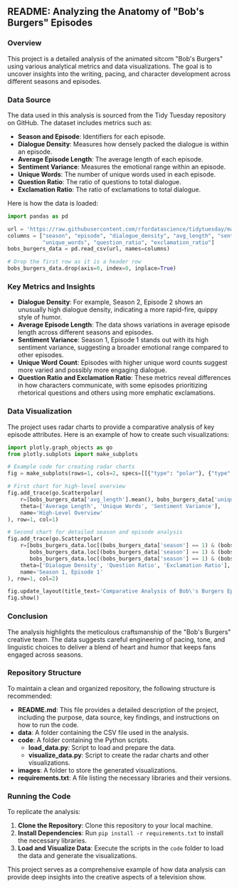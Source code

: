 ## README: Analyzing the Anatomy of "Bob's Burgers" Episodes

### Overview

This project is a detailed analysis of the animated sitcom "Bob's Burgers" using various analytical metrics and data visualizations. The goal is to uncover insights into the writing, pacing, and character development across different seasons and episodes.

### Data Source

The data used in this analysis is sourced from the Tidy Tuesday repository on GitHub. The dataset includes metrics such as:

- **Season and Episode**: Identifiers for each episode.
- **Dialogue Density**: Measures how densely packed the dialogue is within an episode.
- **Average Episode Length**: The average length of each episode.
- **Sentiment Variance**: Measures the emotional range within an episode.
- **Unique Words**: The number of unique words used in each episode.
- **Question Ratio**: The ratio of questions to total dialogue.
- **Exclamation Ratio**: The ratio of exclamations to total dialogue.

Here is how the data is loaded:

```python
import pandas as pd

url = 'https://raw.githubusercontent.com/rfordatascience/tidytuesday/master/data/2024/2024-11-19/episode_metrics.csv'
columns = ["season", "episode", "dialogue_density", "avg_length", "sentiment_variance",
           "unique_words", "question_ratio", "exclamation_ratio"]
bobs_burgers_data = pd.read_csv(url, names=columns)

# Drop the first row as it is a header row
bobs_burgers_data.drop(axis=0, index=0, inplace=True)
```

### Key Metrics and Insights

- **Dialogue Density**: For example, Season 2, Episode 2 shows an unusually high dialogue density, indicating a more rapid-fire, quippy style of humor.
- **Average Episode Length**: The data shows variations in average episode length across different seasons and episodes.
- **Sentiment Variance**: Season 1, Episode 1 stands out with its high sentiment variance, suggesting a broader emotional range compared to other episodes.
- **Unique Word Count**: Episodes with higher unique word counts suggest more varied and possibly more engaging dialogue.
- **Question Ratio and Exclamation Ratio**: These metrics reveal differences in how characters communicate, with some episodes prioritizing rhetorical questions and others using more emphatic exclamations.

### Data Visualization

The project uses radar charts to provide a comparative analysis of key episode attributes. Here is an example of how to create such visualizations:

```python
import plotly.graph_objects as go
from plotly.subplots import make_subplots

# Example code for creating radar charts
fig = make_subplots(rows=1, cols=2, specs=[[{"type": "polar"}, {"type": "polar"}]])

# First chart for high-level overview
fig.add_trace(go.Scatterpolar(
    r=[bobs_burgers_data['avg_length'].mean(), bobs_burgers_data['unique_words'].mean(), bobs_burgers_data['sentiment_variance'].mean()],
    theta=['Average Length', 'Unique Words', 'Sentiment Variance'],
    name='High-Level Overview'
), row=1, col=1)

# Second chart for detailed season and episode analysis
fig.add_trace(go.Scatterpolar(
    r=[bobs_burgers_data.loc[(bobs_burgers_data['season'] == 1) & (bobs_burgers_data['episode'] == 1), 'dialogue_density'].values[0],
       bobs_burgers_data.loc[(bobs_burgers_data['season'] == 1) & (bobs_burgers_data['episode'] == 1), 'question_ratio'].values[0],
       bobs_burgers_data.loc[(bobs_burgers_data['season'] == 1) & (bobs_burgers_data['episode'] == 1), 'exclamation_ratio'].values[0]],
    theta=['Dialogue Density', 'Question Ratio', 'Exclamation Ratio'],
    name='Season 1, Episode 1'
), row=1, col=2)

fig.update_layout(title_text='Comparative Analysis of Bob\'s Burgers Episodes')
fig.show()
```

### Conclusion

The analysis highlights the meticulous craftsmanship of the "Bob's Burgers" creative team. The data suggests careful engineering of pacing, tone, and linguistic choices to deliver a blend of heart and humor that keeps fans engaged across seasons.

### Repository Structure

To maintain a clean and organized repository, the following structure is recommended:

- **README.md**: This file provides a detailed description of the project, including the purpose, data source, key findings, and instructions on how to run the code.
- **data**: A folder containing the CSV file used in the analysis.
- **code**: A folder containing the Python scripts.
  - **load_data.py**: Script to load and prepare the data.
  - **visualize_data.py**: Script to create the radar charts and other visualizations.
- **images**: A folder to store the generated visualizations.
- **requirements.txt**: A file listing the necessary libraries and their versions.

### Running the Code

To replicate the analysis:
1. **Clone the Repository**: Clone this repository to your local machine.
2. **Install Dependencies**: Run `pip install -r requirements.txt` to install the necessary libraries.
3. **Load and Visualize Data**: Execute the scripts in the `code` folder to load the data and generate the visualizations.

This project serves as a comprehensive example of how data analysis can provide deep insights into the creative aspects of a television show.
